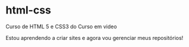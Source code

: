 # html-css
 Curso de HTML 5 e CSS3 do Curso em video

Estou aprendendo a criar sites e agora vou gerenciar meus repositórios!


